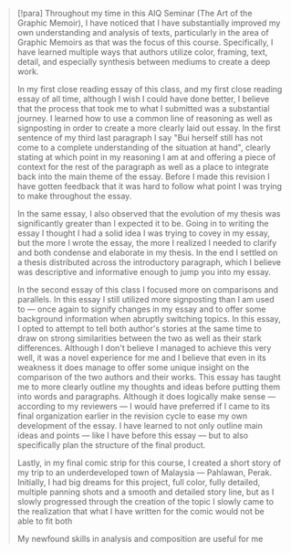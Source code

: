 > [!para]
> Throughout my time in this AIQ Seminar (The Art of the Graphic Memoir), I have noticed that I have substantially improved my own understanding and analysis of texts, particularly in the area of Graphic Memoirs as that was the focus of this course. Specifically, I have learned multiple ways that authors utilize color, framing, text, detail, and especially synthesis between mediums to create a deep work.
> 
> In my first close reading essay of this class, and my first close reading essay of all time, although I wish I could have done better, I believe that the process that took me to what I submitted was a substantial journey. I learned how to use a common line of reasoning as well as signposting in order to create a more clearly laid out essay. In the first sentence of my third last paragraph I say "Bui herself still has not come to a complete understanding of the situation at hand", clearly stating at which point in my reasoning I am at and offering a piece of context for the rest of the paragraph as well as a place to integrate back into the main theme of the essay. Before I made this revision I have gotten feedback that it was hard to follow what point I was trying to make throughout the essay.
> 
> In the same essay, I also observed that the evolution of my thesis was significantly greater than I expected it to be. Going in to writing the essay I thought I had a solid idea I was trying to covey in my essay, but the more I wrote the essay, the more I realized I needed to clarify and both condense and elaborate in my thesis. In the end I settled on a thesis distributed across the introductory paragraph, which I believe was descriptive and informative enough to jump you into my essay.
> 
> In the second essay of this class I focused more on comparisons and parallels. In this essay I still utilized more signposting than I am used to — once again to signify changes in my essay and to offer some background information when abruptly switching topics. In this essay, I opted to attempt to tell both author's stories at the same time to draw on strong similarities between the two as well as their stark differences. Although I don't believe I managed to achieve this very well, it was a novel experience for me and I believe that even in its weakness it does manage to offer some unique insight on the comparison of the two authors and their works. This essay has taught me to more clearly outline my thoughts and ideas before putting them into words and paragraphs. Although it does logically make sense — according to my reviewers — I would have preferred if I came to its final organization earlier in the revision cycle to ease my own development of the essay. I have learned to not only outline main ideas and points — like I have before this essay — but to also specifically plan the structure of the final product.
> 
> Lastly, in my final comic strip for this course, I created a short story of my trip to an underdeveloped town of Malaysia — Pahlawan, Perak. Initially, I had big dreams for this project, full color, fully detailed, multiple panning shots and a smooth and detailed story line, but as I slowly progressed through the creation of the topic I slowly came to the realization that what I have written for the comic would not be able to fit both 
> 
> My newfound skills in analysis and composition are useful for me

